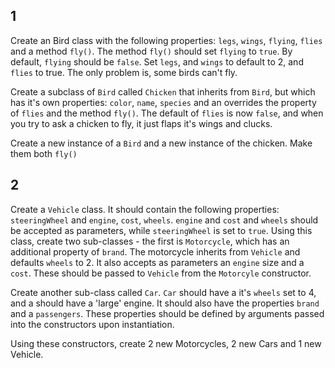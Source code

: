 
## 1

Create an Bird class with the following properties: `legs`, `wings`, `flying`, `flies` and a method `fly()`. The method `fly()` should set `flying` to `true`. By default, `flying` should be `false`. Set `legs`, and `wings` to default to 2, and `flies` to true. The only problem is, some birds can't fly.

Create a subclass of `Bird` called `Chicken` that inherits from `Bird`, but which has it's own properties: `color`, `name`, `species` and an overrides the property of `flies` and the method `fly()`. The default of `flies` is now `false`, and when you try to ask a chicken to fly, it just flaps it's wings and clucks.

Create a new instance of a `Bird` and a new instance of the chicken. Make them both `fly()`

## 2

Create a `Vehicle` class. It should contain the following properties: `steeringWheel` and `engine`, `cost`, `wheels`. `engine` and `cost` and `wheels` should be accepted as parameters, while `steeringWheel` is set to `true`. Using this class, create two sub-classes - the first is `Motorcycle`, which has an additional property of `brand`. The motorcycle inherits from `Vehicle` and defaults `wheels` to 2. It also accepts as parameters an `engine` size and a `cost`. These should be passed to `Vehicle` from the `Motorcyle` constructor.

Create another sub-class called `Car`. `Car` should have a it's `wheels` set to 4, and a should have a 'large' engine. It should also have the properties `brand` and a `passengers`. These properties should be defined by arguments passed into the constructors upon instantiation.

Using these constructors, create 2 new Motorcycles, 2 new Cars and 1 new Vehicle.
